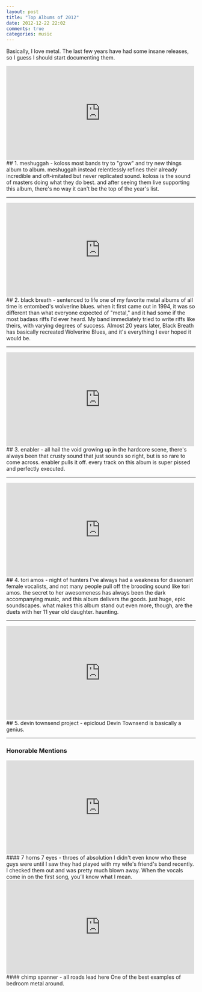 ```yaml
---
layout: post
title: "Top Albums of 2012"
date: 2012-12-22 22:02
comments: true
categories: music
---
```


Basically, I love metal. The last few years have had some insane releases, so I guess I should start documenting them.

<iframe width="500" height="250" src="https://rd.io/i/QFrWPlbYew" frameborder="0"></iframe>
## 1. meshuggah - koloss
most bands try to "grow" and try new things album to album. meshuggah instead relentlessly refines their already incredible and oft-imitated but never replicated sound. koloss is the sound of masters doing what they do best. and after seeing them live supporting this album, there's no way it can't be the top of the year's list. 

- - -

<iframe width="500" height="250" src="https://rd.io/i/QFrWPlWVcQ" frameborder="0"></iframe>
## 2. black breath - sentenced to life
one of my favorite metal albums of all time is entombed's wolverine blues. when it first came out in 1994, it was so different than what everyone expected of "metal," and it had some if the most badass riffs I'd ever heard. My band immediately tried to write riffs like theirs, with varying degrees of success. Almost 20 years later, Black Breath has basically recreated Wolverine Blues, and it's everything I ever hoped it would be.
 
- - -

<iframe width="500" height="250" src="https://rd.io/i/QFrWPlvKXQ" frameborder="0"></iframe>
## 3. enabler - all hail the void
growing up in the hardcore scene, there's always been that crusty sound that just sounds so right, but is so rare to come across. enabler pulls it off. every track on this album is super pissed and perfectly executed. 

- - -

<iframe width="500" height="250" src="https://rd.io/i/QFrWPkwI9Q" frameborder="0"></iframe>
## 4. tori amos - night of hunters
I've always had a weakness for dissonant female vocalists, and not many people pull off the brooding sound like tori amos. the secret to her awesomeness has always been the dark accompanying music, and this album delivers the goods. just huge, epic soundscapes. what makes this album stand out even more, though, are the duets with her 11 year old daughter. haunting.

- - -

<iframe width="500" height="250" src="https://rd.io/i/QFrWPlj2rA" frameborder="0"></iframe>
## 5. devin townsend project - epicloud
Devin Townsend is basically a genius.

- - -

### Honorable Mentions

<iframe width="500" height="250" src="https://rd.io/i/QFrWPlQ75Q" frameborder="0"></iframe>
#### 7 horns 7 eyes - throes of absolution
I didn't even know who these guys were until I saw they had played with my wife's friend's band recently. I checked them out and was pretty much blown away. When the vocals come in on the first song, you’ll know what I mean.

<iframe width="500" height="250" src="https://rd.io/i/QFrWPlfgeQ" frameborder="0"></iframe>
#### chimp spanner - all roads lead here
One of the best examples of bedroom metal around.
